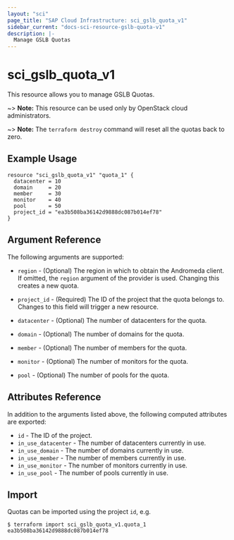 ```yaml
---
layout: "sci"
page_title: "SAP Cloud Infrastructure: sci_gslb_quota_v1"
sidebar_current: "docs-sci-resource-gslb-quota-v1"
description: |-
  Manage GSLB Quotas
---
```


# sci\_gslb\_quota\_v1

This resource allows you to manage GSLB Quotas.

~> **Note:** This resource can be used only by OpenStack cloud administrators.

~> **Note:** The `terraform destroy` command will reset all the quotas back to
zero.

## Example Usage

```hcl
resource "sci_gslb_quota_v1" "quota_1" {
  datacenter = 10
  domain     = 20
  member     = 30
  monitor    = 40
  pool       = 50
  project_id = "ea3b508ba36142d9888dc087b014ef78"
}
```

## Argument Reference

The following arguments are supported:

* `region` - (Optional) The region in which to obtain the Andromeda client. If
  omitted, the `region` argument of the provider is used. Changing this creates
  a new quota.

* `project_id` - (Required) The ID of the project that the quota belongs to.
  Changes to this field will trigger a new resource.

* `datacenter` - (Optional) The number of datacenters for the quota.

* `domain` - (Optional) The number of domains for the quota.

* `member` - (Optional) The number of members for the quota.

* `monitor` - (Optional) The number of monitors for the quota.

* `pool` - (Optional) The number of pools for the quota.

## Attributes Reference

In addition to the arguments listed above, the following computed attributes
are exported:

* `id` - The ID of the project.
* `in_use_datacenter` - The number of datacenters currently in use.
* `in_use_domain` - The number of domains currently in use.
* `in_use_member` - The number of members currently in use.
* `in_use_monitor` - The number of monitors currently in use.
* `in_use_pool` - The number of pools currently in use.

## Import

Quotas can be imported using the project `id`, e.g.

```hcl
$ terraform import sci_gslb_quota_v1.quota_1 ea3b508ba36142d9888dc087b014ef78
```
